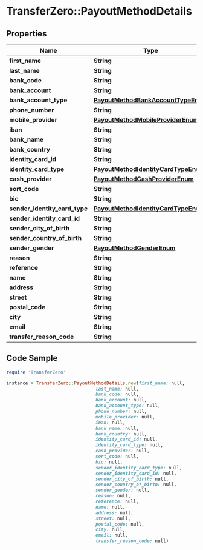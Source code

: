 # TransferZero::PayoutMethodDetails

## Properties

Name | Type | Description | Notes
------------ | ------------- | ------------- | -------------
**first_name** | **String** |  | 
**last_name** | **String** |  | 
**bank_code** | **String** |  | 
**bank_account** | **String** |  | 
**bank_account_type** | [**PayoutMethodBankAccountTypeEnum**](PayoutMethodBankAccountTypeEnum.md) |  | [optional] 
**phone_number** | **String** |  | 
**mobile_provider** | [**PayoutMethodMobileProviderEnum**](PayoutMethodMobileProviderEnum.md) |  | 
**iban** | **String** |  | 
**bank_name** | **String** |  | 
**bank_country** | **String** |  | 
**identity_card_id** | **String** |  | [optional] 
**identity_card_type** | [**PayoutMethodIdentityCardTypeEnum**](PayoutMethodIdentityCardTypeEnum.md) |  | [optional] 
**cash_provider** | [**PayoutMethodCashProviderEnum**](PayoutMethodCashProviderEnum.md) |  | [optional] 
**sort_code** | **String** |  | [optional] 
**bic** | **String** |  | [optional] 
**sender_identity_card_type** | [**PayoutMethodIdentityCardTypeEnum**](PayoutMethodIdentityCardTypeEnum.md) |  | 
**sender_identity_card_id** | **String** |  | 
**sender_city_of_birth** | **String** |  | 
**sender_country_of_birth** | **String** |  | 
**sender_gender** | [**PayoutMethodGenderEnum**](PayoutMethodGenderEnum.md) |  | 
**reason** | **String** |  | [optional] 
**reference** | **String** |  | [optional] 
**name** | **String** |  | 
**address** | **String** |  | 
**street** | **String** |  | 
**postal_code** | **String** |  | 
**city** | **String** |  | 
**email** | **String** |  | [optional] 
**transfer_reason_code** | **String** |  | [optional] 

## Code Sample

```ruby
require 'TransferZero'

instance = TransferZero::PayoutMethodDetails.new(first_name: null,
                                 last_name: null,
                                 bank_code: null,
                                 bank_account: null,
                                 bank_account_type: null,
                                 phone_number: null,
                                 mobile_provider: null,
                                 iban: null,
                                 bank_name: null,
                                 bank_country: null,
                                 identity_card_id: null,
                                 identity_card_type: null,
                                 cash_provider: null,
                                 sort_code: null,
                                 bic: null,
                                 sender_identity_card_type: null,
                                 sender_identity_card_id: null,
                                 sender_city_of_birth: null,
                                 sender_country_of_birth: null,
                                 sender_gender: null,
                                 reason: null,
                                 reference: null,
                                 name: null,
                                 address: null,
                                 street: null,
                                 postal_code: null,
                                 city: null,
                                 email: null,
                                 transfer_reason_code: null)
```


